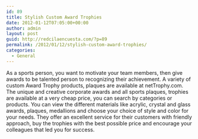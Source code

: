 ```yaml
---
id: 89
title: Stylish Custom Award Trophies
date: 2012-01-12T07:05:00+00:00
author: admin
layout: post
guid: http://redcilaencuesta.com/?p=89
permalink: /2012/01/12/stylish-custom-award-trophies/
categories:
  - General
---
```

As a sports person, you want to motivate your team members, then give awards to be talented person to recognizing their achievement. A variety of custom Award Trophy products, plaques are available at netTrophy.com. The unique and creative corporate awards and all sports plaques, trophies are available at a very cheap price, you can search by categories or products. You can view the different materials like acrylic, crystal and glass awards, plaques, medallions and choose your choice of style and color for your needs. They offer an excellent service for their customers with friendly approach, buy the trophies with the best possible price and encourage your colleagues that led you for success.